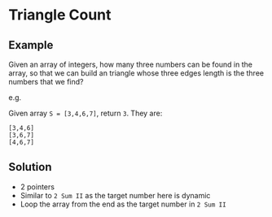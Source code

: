 # Triangle Count
## Example
Given an array of integers, how many three numbers can be found in the array, so that we can build an triangle whose three edges length is the three numbers that we find?

e.g. 

Given array `S = [3,4,6,7]`, return `3`. They are:
```
[3,4,6]
[3,6,7]
[4,6,7]
```

## Solution
- 2 pointers
- Similar to `2 Sum II` as the target number here is dynamic
 - Loop the array from the end as the target number in `2 Sum II`
